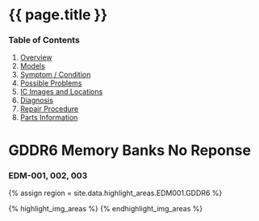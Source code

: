 
# {{ page.title }}

### Table of Contents
1. [Overview](#overview)
2. [Models](#models)
3. [Symptom / Condition](#symptom--condition)
4. [Possible Problems](#possible-problems)
5. [IC Images and Locations](#ic-images-and-locations)
6. [Diagnosis](#diagnosis)
6. [Repair Procedure](#repair-procedure)
6. [Parts Information](#parts-information)

# GDDR6 Memory Banks No Reponse

### EDM-001, 002, 003
{% assign region = site.data.highlight_areas.EDM001.GDDR6 %}

{% highlight_img_areas %}
{% endhighlight_img_areas %}

